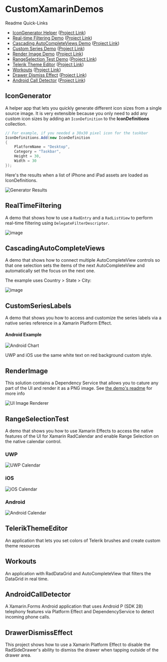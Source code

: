 # CustomXamarinDemos

Readme Quick-Links
- [IconGenerator Helper](https://github.com/LanceMcCarthy/CustomXamarinDemos#IconGenerator) ([Project Link](https://github.com/LanceMcCarthy/CustomXamarinDemos/tree/master/IconAssetGenerator))
- [Real-time Filtering Demo](https://github.com/LanceMcCarthy/CustomXamarinDemos#RealTimeFiltering) ([Project Link](https://github.com/LanceMcCarthy/CustomXamarinDemos/tree/master/RealTimeFilteringDemos))
- [Cascading AutoCompleteViews Demo](https://github.com/LanceMcCarthy/CustomXamarinDemos#CascadingAutoCompleteViews) ([Project Link](https://github.com/LanceMcCarthy/CustomXamarinDemos/tree/master/CascadingAutoCompleteViews))
- [Custom Series Demo](https://github.com/LanceMcCarthy/CustomXamarinDemos#customserieslabels) ([Project Link](https://github.com/LanceMcCarthy/CustomXamarinDemos/tree/master/CustomSeriesLabels))
- [Render Image Demo](https://github.com/LanceMcCarthy/CustomXamarinDemos#renderimage) ([Project Link](https://github.com/LanceMcCarthy/CustomXamarinDemos/tree/master/RenderImage))
- [RangeSelection Test Demo](https://github.com/LanceMcCarthy/CustomXamarinDemos#rangeselectiontest) ([Project Link](https://github.com/LanceMcCarthy/CustomXamarinDemos/tree/master/RangeSelectionTest))
- [Telerik Theme Editor](https://github.com/LanceMcCarthy/CustomXamarinDemos#TelerikThemeEditor) ([Project Link](https://github.com/LanceMcCarthy/CustomXamarinDemos/tree/master/TelerikThemeEditor))
- [Workouts](https://github.com/LanceMcCarthy/CustomXamarinDemos#Workouts) ([Project Link](https://github.com/LanceMcCarthy/CustomXamarinDemos/tree/master/Workouts))
- [Drawer Dismiss Effect](https://github.com/LanceMcCarthy/CustomXamarinDemos#DrawerDismissEffect) ([Project Link](https://github.com/LanceMcCarthy/CustomXamarinDemos/tree/master/DrawerDismissEffect))
- [Android Call Detector](https://github.com/LanceMcCarthy/CustomXamarinDemos#AndroidCallDetector) ([Project Link](https://github.com/LanceMcCarthy/CustomXamarinDemos/tree/master/CallDetector))

## IconGenerator

A helper app that lets you quickly generate different icon sizes from a single source image. It is very extensible because you only need to add any custom icon sizes by adding an `IconDefinition` to the **IconDefinitions** collection.

```c#
// For example, if you needed a 30x30 pixel icon for the taskbar
IconDefinitions.Add(new IconDefinition
{
    PlatformName = "Desktop",
    Category = "Taskbar",
    Height = 30,
    Width = 30
});
```

Here's the results when a list of iPhone and iPad assets are loaded as IconDefinitions.

![Generator Results](https://user-images.githubusercontent.com/3520532/51133196-51082400-1802-11e9-9298-de699b23dd49.png)

## RealTimeFiltering

A demo that shows how to use a `RadEntry` and a `RadListView` to perform real-time filtering using `DelegateFilterDescriptor`.

![image](https://user-images.githubusercontent.com/3520532/48288455-326c6200-e43a-11e8-83aa-f41766b36a7d.png)

## CascadingAutoCompleteViews

A demo that shows how to connect multiple AutoCompleteView controls so that one selection sets the items of the next AutoCompleteView and automatically set the focus on the next one.

The example uses Country > State > City:

![image](https://user-images.githubusercontent.com/3520532/48288764-2e8d0f80-e43b-11e8-82b8-84ef0ce8acb7.png)

## CustomSeriesLabels

A demo that shows you how to access and customize the series labels via a native series reference in a Xamarin Platform Effect.  

#### Android Example
![Android Chart](https://user-images.githubusercontent.com/3520532/43539078-d146e190-9591-11e8-9363-8a7f7bd2da99.png)

UWP and iOS use the same white text on red background custom style.

## RenderImage

This solution contains a Dependency Service that allows you to cature any part of the UI and render it as a PNG image. See <a href="https://github.com/LanceMcCarthy/CustomXamarinDemos/blob/master/RenderImage/README.md" target="_blank">the demo's readme</a> for more info

![UI Image Renderer](https://user-images.githubusercontent.com/3520532/44611891-1c9fb700-a7d2-11e8-95e1-ea0cc8b6eed6.png)

## RangeSelectionTest

A demo that shows you how to use Xamarin Effects to access the native features of the UI for Xamarin RadCalendar and enable Range Selection on the native calendar control.

### UWP
![UWP Calendar](https://user-images.githubusercontent.com/3520532/42790664-515eb808-893a-11e8-8aed-a5ef529aa329.png)

### iOS
![iOS Calendar](https://user-images.githubusercontent.com/3520532/42790791-de7c9908-893a-11e8-86ed-73cfef765c3c.png)

### Android
![Android Calendar](https://user-images.githubusercontent.com/3520532/42790912-6788c190-893b-11e8-8e39-cf550eaafdb9.png)

## TelerikThemeEditor

An application that lets you set colors of Telerik brushes and create custom theme resources

## Workouts

An application with RadDataGrid and AutoCompleteView that filters the DataGrid in real time.

## AndroidCallDetector

A Xamarin.Forms Android application that uses Android P (SDK 28) telephony features via Platform Effect and DependencyService to detect incoming phone calls.

## DrawerDismissEffect

This project shows how to use a Xamarin Platform Effect to disable the RadSideDrawer's ability to dismiss the drawer when tapping outside of the drawer area.


